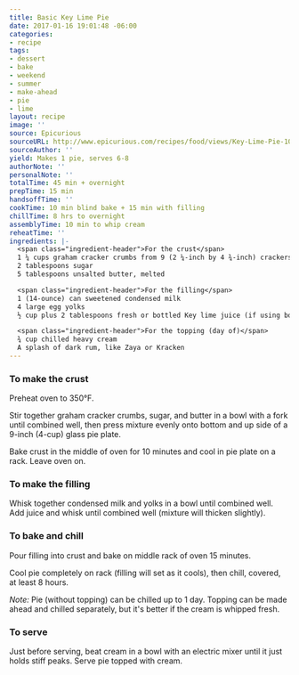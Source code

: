```yaml
---
title: Basic Key Lime Pie
date: 2017-01-16 19:01:48 -06:00
categories:
- recipe
tags:
- dessert
- bake
- weekend
- summer
- make-ahead
- pie
- lime
layout: recipe
image: ''
source: Epicurious
sourceURL: http://www.epicurious.com/recipes/food/views/Key-Lime-Pie-108125
sourceAuthor: ''
yield: Makes 1 pie, serves 6-8
authorNote: ''
personalNote: ''
totalTime: 45 min + overnight
prepTime: 15 min
handsoffTime: ''
cookTime: 10 min blind bake + 15 min with filling
chillTime: 8 hrs to overnight
assemblyTime: 10 min to whip cream
reheatTime: ''
ingredients: |-
  <span class="ingredient-header">For the crust</span>
  1 ¼ cups graham cracker crumbs from 9 (2 ¼-inch by 4 ¾-inch) crackers
  2 tablespoons sugar
  5 tablespoons unsalted butter, melted

  <span class="ingredient-header">For the filling</span>
  1 (14-ounce) can sweetened condensed milk
  4 large egg yolks
  ½ cup plus 2 tablespoons fresh or bottled Key lime juice (if using bottled, preferably Manhattan brand)

  <span class="ingredient-header">For the topping (day of)</span>
  ¾ cup chilled heavy cream
  A splash of dark rum, like Zaya or Kracken
---
```


### To make the crust

Preheat oven to 350°F.

Stir together graham cracker crumbs, sugar, and butter in a bowl with a fork until combined well, then press mixture evenly onto bottom and up side of a 9-inch (4-cup) glass pie plate.

Bake crust in the middle of oven for 10 minutes and cool in pie plate on a rack. Leave oven on.

### To make the filling

Whisk together condensed milk and yolks in a bowl until combined well. Add juice and whisk until combined well (mixture will thicken slightly).

### To bake and chill

Pour filling into crust and bake on middle rack of oven 15 minutes.

Cool pie completely on rack (filling will set as it cools), then chill, covered, at least 8 hours.

*Note:* Pie (without topping) can be chilled up to 1 day. Topping can be made ahead and chilled separately, but it's better if the cream is whipped fresh.

### To serve

Just before serving, beat cream in a bowl with an electric mixer until it just holds stiff peaks. Serve pie topped with cream.
